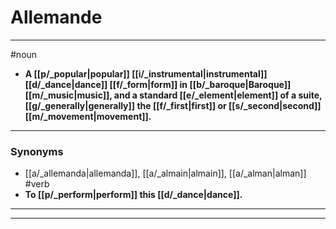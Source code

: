# Allemande
---
#noun
- **A [[p/_popular|popular]] [[i/_instrumental|instrumental]] [[d/_dance|dance]] [[f/_form|form]] in [[b/_baroque|Baroque]] [[m/_music|music]], and a standard [[e/_element|element]] of a suite, [[g/_generally|generally]] the [[f/_first|first]] or [[s/_second|second]] [[m/_movement|movement]].**
---
### Synonyms
- [[a/_allemanda|allemanda]], [[a/_almain|almain]], [[a/_alman|alman]]
#verb
- **To [[p/_perform|perform]] this [[d/_dance|dance]].**
---
---
